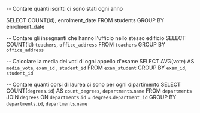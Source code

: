 -- Contare quanti iscritti ci sono stati ogni anno

SELECT COUNT(id), enrolment_date
FROM students
GROUP BY enrolment_date

-- Contare gli insegnanti che hanno l'ufficio nello stesso edificio
SELECT COUNT(id) `teachers`, `office_address`
FROM  `teachers`
GROUP BY `office_address`

-- Calcolare la media dei voti di ogni appello d'esame
SELECT AVG(vote) AS `media_vote`, `exam_id` , `student_id`
FROM `exam_student`
GROUP BY `exam_id`, `student_id`

-- Contare quanti corsi di laurea ci sono per ogni dipartimento
SELECT COUNT(`degrees`.`id`) AS `count_degrees`,
`departments`.`name` 
FROM `departments`
JOIN `degrees`
ON   `departments`.`id` = `degrees`.`department_id`
GROUP BY `departments`.`id`, `departments`.`name`
